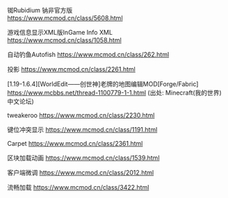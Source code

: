 铷Rubidium 钠非官方版  
https://www.mcmod.cn/class/5608.html  

游戏信息显示XML版InGame Info XML  
https://www.mcmod.cn/class/1058.html


自动钓鱼Autofish
https://www.mcmod.cn/class/262.html

投影
https://www.mcmod.cn/class/2261.html

[1.19-1.6.4][WorldEdit——创世神]老牌的地图编辑MOD[Forge/Fabric]
https://www.mcbbs.net/thread-1100779-1-1.html
(出处: Minecraft(我的世界)中文论坛)

tweakeroo
https://www.mcmod.cn/class/2230.html

键位冲突显示
https://www.mcmod.cn/class/1191.html


Carpet
https://www.mcmod.cn/class/2361.html

区块加载动画
https://www.mcmod.cn/class/1539.html

客户端微调
https://www.mcmod.cn/class/2012.html

流畅加载
https://www.mcmod.cn/class/3422.html

